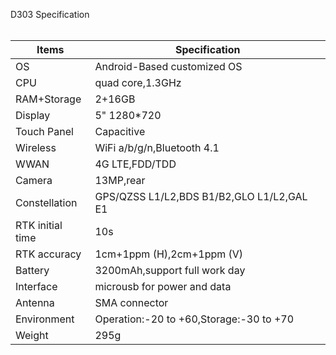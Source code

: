 <span id="dev_docs" class="markdown-body-normal-header">D303 Specification
</span>
<br>
<br>

  | Items | Specification |
  | ----- | ----- |
  | OS | Android-Based customized OS |
  | CPU | quad core,1.3GHz |
  | RAM+Storage | 2+16GB |
  | Display | 5" 1280*720 |
  | Touch Panel | Capacitive |
  | Wireless | WiFi a/b/g/n,Bluetooth 4.1 |
  | WWAN | 4G LTE,FDD/TDD |
  | Camera | 13MP,rear |
  | Constellation | GPS/QZSS L1/L2,BDS B1/B2,GLO L1/L2,GAL E1 |
  | RTK initial time | 10s |
  | RTK accuracy | 1cm+1ppm (H),2cm+1ppm (V) |
  | Battery | 3200mAh,support full work day |
  | Interface | microusb for power and data |
  | Antenna | SMA connector |
  | Environment | Operation:-20 to +60,Storage:-30 to +70 |
  | Weight | 295g |
  